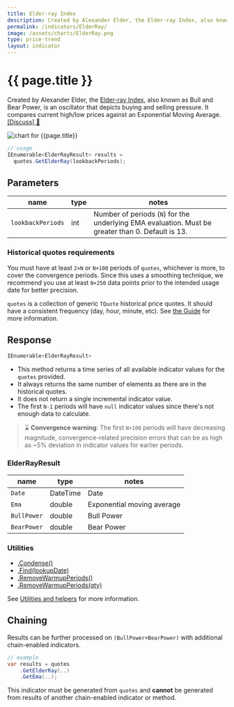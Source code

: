 ```yaml
---
title: Elder-ray Index
description: Created by Alexander Elder, the Elder-ray Index, also known as Bull and Bear Power, is an oscillator that depicts buying and selling pressure.  It compares current high/low prices against an Exponential Moving Average.
permalink: /indicators/ElderRay/
image: /assets/charts/ElderRay.png
type: price-trend
layout: indicator
---
```


# {{ page.title }}

Created by Alexander Elder, the [Elder-ray Index](https://www.investopedia.com/terms/e/elderray.asp), also known as Bull and Bear Power, is an oscillator that depicts buying and selling pressure.  It compares current high/low prices against an Exponential Moving Average.
[[Discuss] :speech_balloon:]({{site.github.repository_url}}/discussions/378 "Community discussion about this indicator")

![chart for {{page.title}}]({{site.baseurl}}{{page.image}})

```csharp
// usage
IEnumerable<ElderRayResult> results =
  quotes.GetElderRay(lookbackPeriods);
```

## Parameters

| name | type | notes
| -- |-- |--
| `lookbackPeriods` | int | Number of periods (`N`) for the underlying EMA evaluation.  Must be greater than 0.  Default is 13.

### Historical quotes requirements

You must have at least `2×N` or `N+100` periods of `quotes`, whichever is more, to cover the convergence periods.  Since this uses a smoothing technique, we recommend you use at least `N+250` data points prior to the intended usage date for better precision.

`quotes` is a collection of generic `TQuote` historical price quotes.  It should have a consistent frequency (day, hour, minute, etc).  See [the Guide]({{site.baseurl}}/guide/#historical-quotes) for more information.

## Response

```csharp
IEnumerable<ElderRayResult>
```

- This method returns a time series of all available indicator values for the `quotes` provided.
- It always returns the same number of elements as there are in the historical quotes.
- It does not return a single incremental indicator value.
- The first `N-1` periods will have `null` indicator values since there's not enough data to calculate.

> :hourglass: **Convergence warning**: The first `N+100` periods will have decreasing magnitude, convergence-related precision errors that can be as high as ~5% deviation in indicator values for earlier periods.

### ElderRayResult

| name | type | notes
| -- |-- |--
| `Date` | DateTime | Date
| `Ema` | double | Exponential moving average
| `BullPower` | double | Bull Power
| `BearPower` | double | Bear Power

### Utilities

- [.Condense()]({{site.baseurl}}/utilities#condense)
- [.Find(lookupDate)]({{site.baseurl}}/utilities#find-indicator-result-by-date)
- [.RemoveWarmupPeriods()]({{site.baseurl}}/utilities#remove-warmup-periods)
- [.RemoveWarmupPeriods(qty)]({{site.baseurl}}/utilities#remove-warmup-periods)

See [Utilities and helpers]({{site.baseurl}}/utilities#utilities-for-indicator-results) for more information.

## Chaining

Results can be further processed on `(BullPower+BearPower)` with additional chain-enabled indicators.

```csharp
// example
var results = quotes
    .GetElderRay(..)
    .GetEma(..);
```

This indicator must be generated from `quotes` and **cannot** be generated from results of another chain-enabled indicator or method.
